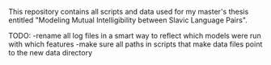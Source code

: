 This repository contains all scripts and data used for my master's thesis entitled "Modeling Mutual Intelligibility between Slavic Language Pairs".

TODO: 
-rename all log files in a smart way to reflect which models were run with which features
-make sure all paths in scripts that make data files point to the new data directory

